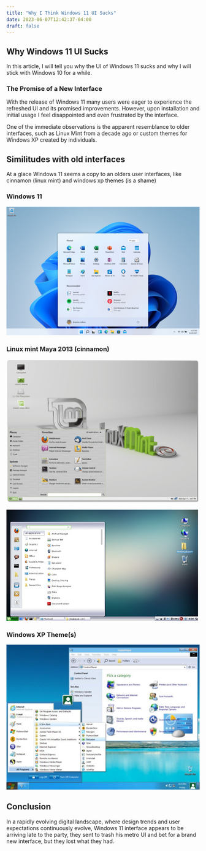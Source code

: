 ```yaml
---
title: "Why I Think Windows 11 UI Sucks"
date: 2023-06-07T12:42:37-04:00
draft: false
---
```


## Why Windows 11 UI Sucks

In this article, I will tell you why the UI of Windows 11 sucks and why I will stick with Windows 10 for a while.

### The Promise of a New Interface
With the release of Windows 11 many users were eager to experience the refreshed UI and its promised improvements. However, upon installation and initial usage I feel disappointed and even frustrated by the interface.

One of the immediate observations is the apparent resemblance to older interfaces, such as Linux Mint from a decade ago or custom themes for Windows XP created by individuals. 

## Similitudes with old interfaces

At a glace Windows 11 seems a copy to an olders user interfaces, like cinnamon (linux mint) and windows xp themes (is a shame)

### Windows 11

![Windows 11 UI](Win11_1366_2000.png)

### Linux mint Maya 2013 (cinnamon)

![Windows 11 UI](linuxmint_mate.png "cinnamon interface")

![Windows 11 UI](mint-win-xp-mettalic-2.jpg "XP theme for mint")

### Windows XP Theme(s)

![Windows XP Theme](Win_xp3.jpg "Theme with similarities to Win 11")

## Conclusion
In a rapidly evolving digital landscape, where design trends and user expectations continuously evolve, Windows 11 interface appears to be arriving late to the party, they sent to trash his metro UI and bet for a brand new interface, but they lost what they had.





